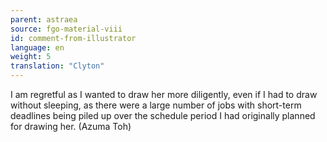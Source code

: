 ```yaml
---
parent: astraea
source: fgo-material-viii
id: comment-from-illustrator
language: en
weight: 5
translation: "Clyton"
---
```


I am regretful as I wanted to draw her more diligently, even if I had to draw without sleeping, as there were a large number of jobs with short-term deadlines being piled up over the schedule period I had originally planned for drawing her. (Azuma Toh)

